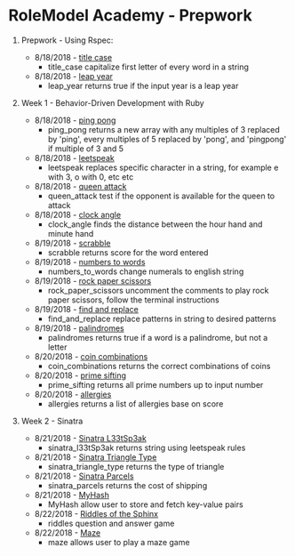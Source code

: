 # RoleModel Academy - Prepwork

1. Prepwork - Using Rspec:
   - 8/18/2018 - [title case](https://www.learnhowtoprogram.com/ruby/bdd-with-ruby/using-rspec-105266cc-fde7-452c-a155-2ea1b6fe9f8e)
     - title_case capitalize first letter of every word in a string
   - 8/18/2018 - [leap year](https://www.learnhowtoprogram.com/ruby/bdd-with-ruby/using-rspec-105266cc-fde7-452c-a155-2ea1b6fe9f8e)
     - leap_year returns true if the input year is a leap year

2. Week 1 - Behavior-Driven Development with Ruby
   - 8/18/2018 - [ping pong](https://www.learnhowtoprogram.com/ruby/behavior-driven-development-with-ruby/ping-pong-title-case-leetspeak-queen-attack-clock-angle)
     - ping_pong returns a new array with any multiples of 3 replaced by 'ping', every multiples of 5 replaced by 'pong', and 'pingpong' if multiple of 3 and 5
   - 8/18/2018 - [leetspeak](https://www.learnhowtoprogram.com/ruby/behavior-driven-development-with-ruby/ping-pong-title-case-leetspeak-queen-attack-clock-angle)
     - leetspeak replaces specific character in a string, for example e with 3, o with 0, etc etc
   - 8/18/2018 - [queen attack](https://www.learnhowtoprogram.com/ruby/behavior-driven-development-with-ruby/ping-pong-title-case-leetspeak-queen-attack-clock-angle)
     - queen_attack test if the opponent is available for the queen to attack
   - 8/18/2018 - [clock angle](https://www.learnhowtoprogram.com/ruby/behavior-driven-development-with-ruby/ping-pong-title-case-leetspeak-queen-attack-clock-angle)
     - clock_angle finds the distance between the hour hand and minute hand
   - 8/19/2018 - [scrabble](https://www.learnhowtoprogram.com/ruby/behavior-driven-development-with-ruby/scrabble-score-numbers-to-words)
     - scrabble returns score for the word entered
   - 8/19/2018 - [numbers to words](https://www.learnhowtoprogram.com/ruby/behavior-driven-development-with-ruby/scrabble-score-numbers-to-words)
     - numbers_to_words change numerals to english string
   - 8/19/2018 - [rock paper scissors](https://www.learnhowtoprogram.com/ruby/behavior-driven-development-with-ruby/rock-paper-scissors-find-and-replace-palindromes-256f40e8-012b-4841-8afb-72cc9ef5ecb6)
     - rock_paper_scissors uncomment the comments to play rock paper scissors, follow the terminal instructions
   - 8/19/2018 - [find and replace](https://www.learnhowtoprogram.com/ruby/behavior-driven-development-with-ruby/rock-paper-scissors-find-and-replace-palindromes-256f40e8-012b-4841-8afb-72cc9ef5ecb6)
     - find_and_replace replace patterns in string to desired patterns
   - 8/19/2018 - [palindromes](https://www.learnhowtoprogram.com/ruby/behavior-driven-development-with-ruby/rock-paper-scissors-find-and-replace-palindromes-256f40e8-012b-4841-8afb-72cc9ef5ecb6)
     - palindromes returns true if a word is a palindrome, but not a letter
   - 8/20/2018 - [coin combinations](https://www.learnhowtoprogram.com/ruby/behavior-driven-development-with-ruby/coin-combinations-prime-sifting-allergies-ruby-project-creator)
     - coin_combinations returns the correct combinations of coins
   - 8/20/2018 - [prime sifting](https://www.learnhowtoprogram.com/ruby/behavior-driven-development-with-ruby/coin-combinations-prime-sifting-allergies-ruby-project-creator)
     - prime_sifting returns all prime numbers up to input number
   - 8/20/2018 - [allergies](https://www.learnhowtoprogram.com/ruby/behavior-driven-development-with-ruby/coin-combinations-prime-sifting-allergies-ruby-project-creator)
     - allergies returns a list of allergies base on score
     
3. Week 2 - Sinatra
   - 8/21/2018 - [Sinatra L33tSp3ak](https://www.learnhowtoprogram.com/ruby/sinatra-dc4acb00-63fe-40dd-8fe1-4ad170c25c01/triangles-parcels-diy-hash)
     - sinatra_l33tSp3ak returns string using leetspeak rules
   - 8/21/2018 - [Sinatra Triangle Type](https://www.learnhowtoprogram.com/ruby/sinatra-dc4acb00-63fe-40dd-8fe1-4ad170c25c01/triangles-parcels-diy-hash)
     - sinatra_triangle_type returns the type of triangle
   - 8/21/2018 - [Sinatra Parcels](https://www.learnhowtoprogram.com/ruby/sinatra-dc4acb00-63fe-40dd-8fe1-4ad170c25c01/triangles-parcels-diy-hash)
     - sinatra_parcels returns the cost of shipping
   - 8/21/2018 - [MyHash](https://www.learnhowtoprogram.com/ruby/sinatra-dc4acb00-63fe-40dd-8fe1-4ad170c25c01/triangles-parcels-diy-hash)
     - MyHash allow user to store and fetch key-value pairs 
   - 8/22/2018 - [Riddles of the Sphinx](https://www.learnhowtoprogram.com/ruby/sinatra-dc4acb00-63fe-40dd-8fe1-4ad170c25c01/triangles-parcels-diy-hash)
     - riddles question and answer game
   - 8/22/2018 - [Maze](https://www.learnhowtoprogram.com/ruby/sinatra-dc4acb00-63fe-40dd-8fe1-4ad170c25c01/triangles-parcels-diy-hash)
     - maze allows user to play a maze game